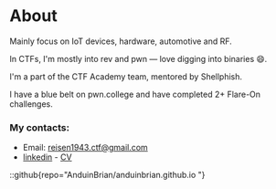 # About
Mainly focus on IoT devices, hardware, automotive and RF.<br>

In CTFs, I'm mostly into rev and pwn — love digging into binaries 😄.

I'm a part of the CTF Academy team, mentored by Shellphish.

I have a blue belt on pwn.college and have completed 2+ Flare-On challenges.

### My contacts:
- Email: reisen1943.ctf@gmail.com
- [linkedin](https://www.linkedin.com/in/huy-nguyen-85097316b/) - [CV](/my_cv.pdf)

::github{repo="AnduinBrian/anduinbrian.github.io "}